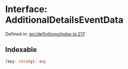 # Interface: AdditionalDetailsEventData

Defined in: [src/definitions/index.ts:217](https://github.com/Fiksuruoka-fi/capacitor-adyen/blob/f6b775642775e61e00bb60787472fc2c2f9bd045/src/definitions/index.ts#L217)

## Indexable

```ts
[key: string]: any
```
